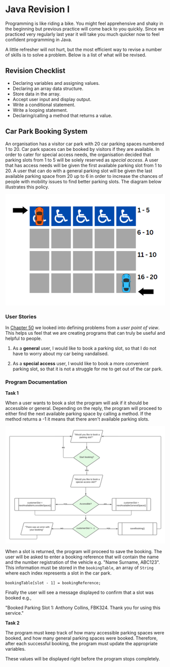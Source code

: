 # Java Revision I

Programming is like riding a bike. You might feel apprehensive and shaky in the beginning but previous practice will come back to you quickly. Since we practiced very regularly last year it will take you much quicker now to feel confident programming in Java.

A little refresher will not hurt, but the most efficient way to revise a number of skills is to solve a problem. Below is a list of what will be revised.

## Revision Checklist

- Declaring variables and assigning values.
- Declaring an array data structure.
- Store data in the array.
- Accept user input and display output.
- Write a conditional statement.
- Write a looping statement.
- Declaring/calling a method that returns a value.

## Car Park Booking System

An organisation has a visitor car park with 20 car parking spaces numbered 1 to 20. Car park spaces can be booked by visitors if they are available. In order to cater for special access needs, the organisation decided that parking slots from 1 to 5 will be solely reserved as *special access*. A user that has access needs will be given the first available parking slot from 1 to 20. A user that can do with a general parking slot will be given the last available parking space from 20 up to 6 in order to increase the chances of people with mobility issues to find better parking slots. The diagram below illustrates this policy.

<img src="https://github.com/erikacamilleri/secolvl-java-course/blob/main/java-olvl-sec/src/yr_11/lesson01/img/parking_slots.PNG?raw=true"/>

### User Stories

In <a href="https://erikacamilleri.wixsite.com/bytesizelearning/post/chapter-50-problem-solving">Chapter 50</a> we looked into defining problems from a *user point of view*. This helps us feel that we are creating programs that can truly be useful and helpful to people.

1. As a <b>general</b> user, I would like to book a parking slot, so that I do not have to worry about my car being vandalised.

2. As a <b>special access</b> user, I would like to book a more convenient parking slot, so that it is not a struggle for me to get out of the car park. 

### Program Documentation

<b>Task 1</b>

When a user wants to book a slot the program will ask if it should be accessible or general. Depending on the reply, the program will proceed to either find the next available parking space by calling a method. If the method returns a -1 it means that there aren't available parking slots.

<img src="https://github.com/erikacamilleri/secolvl-java-course/blob/main/java-olvl-sec/src/yr_11/lesson01/img/flowchart.png?raw=true">

When a slot is returned, the program will proceed to save the booking. The user will be asked to enter a booking reference that will contain the name and the number registration of the vehicle e.g. "Name Surname, ABC123". This information must be stored in the `bookingTable`, an array of `String` where each index represents a slot in the car park.

```
bookingTable[slot - 1] = bookingReference;
```

Finally the user will see a message displayed to confirm that a slot was booked e.g.,

"Booked Parking Slot 1: Anthony Collins, FBK324. Thank you for using this service."

<b>Task 2</b>

The program must keep track of how many accessible parking spaces were booked, and how many general parking spaces were booked. Therefore, after each successful booking, the program must update the appropriate variables.

These values will be displayed right before the program stops completely. 
